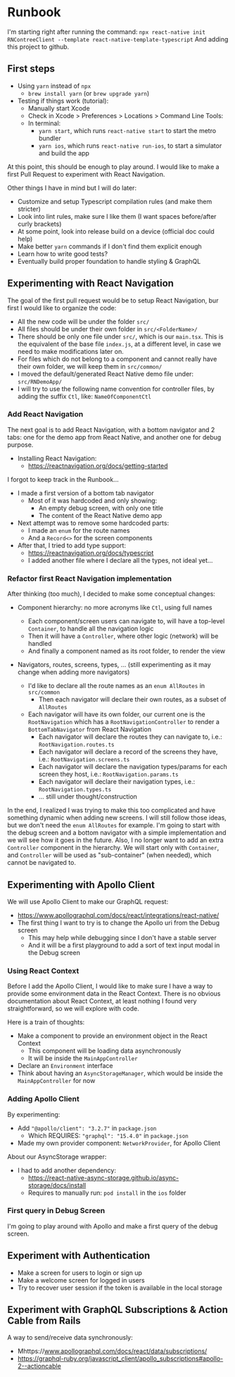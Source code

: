 # Runbook

I'm starting right after running the command:
`npx react-native init RNContreeClient --template react-native-template-typescript`
And adding this project to github.

## First steps

- Using `yarn` instead of `npx`
  - `brew install yarn` (or `brew upgrade yarn`)
- Testing if things work (tutorial):
  - Manually start Xcode
  - Check in Xcode > Preferences > Locations > Command Line Tools:
  - In terminal:
    - `yarn start`, which runs `react-native start` to start the metro bundler
    - `yarn ios`, which runs `react-native run-ios`, to start a simulator and build the app

At this point, this should be enough to play around. I would like to make a first Pull Request to experiment with React Navigation.

Other things I have in mind but I will do later:

- Customize and setup Typescript compilation rules (and make them stricter)
- Look into lint rules, make sure I like them (I want spaces before/after curly brackets)
- At some point, look into release build on a device (official doc could help)
- Make better `yarn` commands if I don't find them explicit enough
- Learn how to write good tests?
- Eventually build proper foundation to handle styling & GraphQL

## Experimenting with React Navigation

The goal of the first pull request would be to setup React Navigation, bur first I would like to organize the code:

- All the new code will be under the folder `src/`
- All files should be under their own folder in `src/<FolderName>/`
- There should be only one file under `src/`, which is our `main.tsx`. This is the equivalent of the base file `index.js`, at a different level, in case we need to make modifications later on.
- For files which do not belong to a component and cannot really have their own folder, we will keep them in `src/common/`
- I moved the default/generated React Native demo file under: `src/RNDemoApp/`
- I will try to use the following name convention for controller files, by adding the suffix `Ctl`, like: `NameOfComponentCtl`

### Add React Navigation

The next goal is to add React Navigation, with a bottom navigator and 2 tabs: one for the demo app from React Native, and another one for debug purpose.

- Installing React Navigation:
  - https://reactnavigation.org/docs/getting-started

I forgot to keep track in the Runbook...

- I made a first version of a bottom tab navigator
  - Most of it was hardcoded and only showing:
    - An empty debug screen, with only one title
    - The content of the React Native demo app
- Next attempt was to remove some hardcoded parts:
  - I made an `enum` for the route names
  - And a `Record<>` for the screen components
- After that, I tried to add type support:
  - https://reactnavigation.org/docs/typescript
  - I added another file where I declare all the types, not ideal yet...

### Refactor first React Navigation implementation

After thinking (too much), I decided to make some conceptual changes:

- Component hierarchy: no more acronyms like `Ctl`, using full names
  - Each component/screen users can navigate to, will have a top-level `Container`, to handle all the navigation logic
  - Then it will have a `Controller`, where other logic (network) will be handled
  - And finally a component named as its root folder, to render the view
- Navigators, routes, screens, types, ... (still experimenting as it may change when adding more navigators)

  - I'd like to declare all the route names as an `enum AllRoutes` in `src/common`
    - Then each navigator will declare their own routes, as a subset of `AllRoutes`
  - Each navigator will have its own folder, our current one is the `RootNavigation` which has a `RootNavigationController` to render a `BottomTabNavigator` from React Navigation
    - Each navigator will declare the routes they can navigate to, i.e.: `RootNavigation.routes.ts`
    - Each navigator will declare a record of the screens they have, i.e.: `RootNavigation.screens.ts`
    - Each navigator will declare the navigation types/params for each screen they host, i.e.: `RootNavigation.params.ts`
    - Each navigator will declare their navigation types, i.e.: `RootNavigation.types.ts`
    - ... still under thought/construction

In the end, I realized I was trying to make this too complicated and have something dynamic when adding new screens.
I will still follow those ideas, but we don't need the `enum AllRoutes` for example.
I'm going to start with the debug screen and a bottom navigator with a simple implementation and we will see how it goes in the future.
Also, I no longer want to add an extra `Controller` component in the hierarchy. We will start only with `Container`, and `Controller` will be used as "sub-container" (when needed), which cannot be navigated to.

## Experimenting with Apollo Client

We will use Apollo Client to make our GraphQL request:

- https://www.apollographql.com/docs/react/integrations/react-native/
- The first thing I want to try is to change the Apollo uri from the Debug screen
  - This may help while debugging since I don't have a stable server
  - And it will be a first playground to add a sort of text input modal in the Debug screen

### Using React Context

Before I add the Apollo Client, I would like to make sure I have a way to provide some environment data in the React Context.
There is no obvious documentation about React Context, at least nothing I found very straightforward, so we will explore with code.

Here is a train of thoughts:

- Make a component to provide an environment object in the React Context
  - This component will be loading data asynchronously
  - It will be inside the `MainAppController`
- Declare an `Environment` interface
- Think about having an `AsyncStorageManager`, which would be inside the `MainAppController` for now

### Adding Apollo Client

By experimenting:

- Add `"@apollo/client": "3.2.7"` in `package.json`
  - Which REQUIRES: `"graphql": "15.4.0"` in `package.json`
- Made my own provider component: `NetworkProvider`, for Apollo Client

About our AsyncStorage wrapper:

- I had to add another dependency:
  - https://react-native-async-storage.github.io/async-storage/docs/install
  - Requires to manually run: `pod install` in the `ios` folder

### First query in Debug Screen

I'm going to play around with Apollo and make a first query of the debug screen.

## Experiment with Authentication

- Make a screen for users to login or sign up
- Make a welcome screen for logged in users
- Try to recover user session if the token is available in the local storage

## Experiment with GraphQL Subscriptions & Action Cable from Rails

A way to send/receive data synchronously:

- Mhttps://www.apollographql.com/docs/react/data/subscriptions/
- https://graphql-ruby.org/javascript_client/apollo_subscriptions#apollo-2--actioncable
